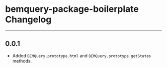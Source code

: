 # bemquery-package-boilerplate Changelog

---

## 0.0.1

* Added `BEMQuery.prototype.html` and `BEMQuery.prototype.getStates` methods.
